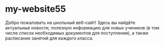 # my-website55
Добро пожаловать на школьный веб-сайт! Здесь вы найдёте актуальные новости, полезную информацию для новых учеников (в том числе список необходимых документов для поступления), а также расписание занятий для каждого класса.
